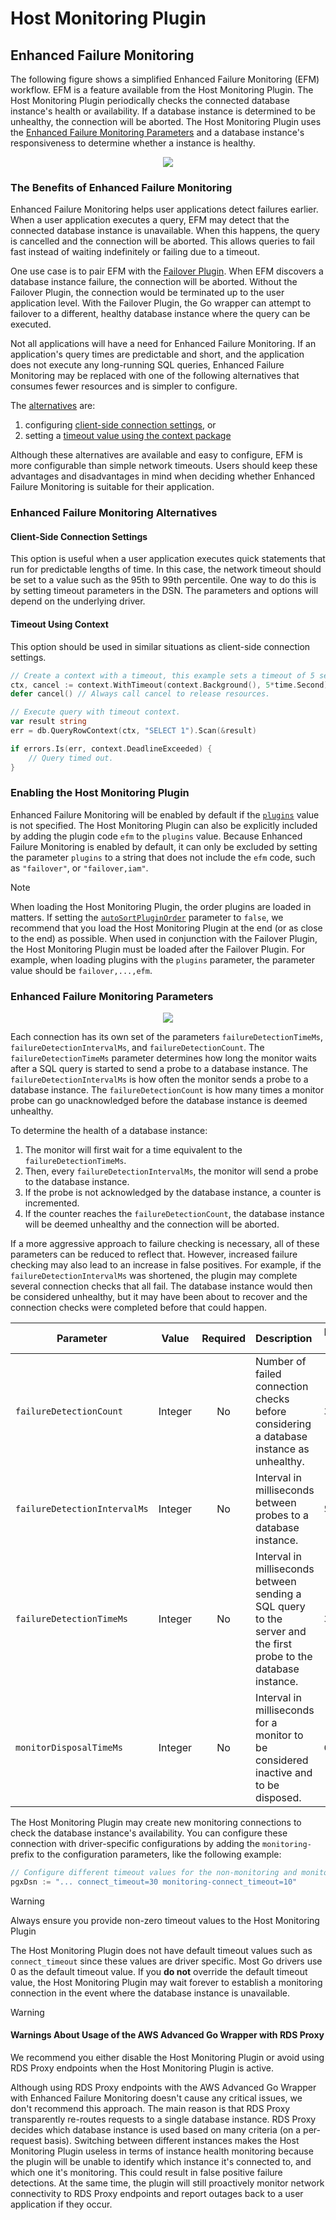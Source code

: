 # Host Monitoring Plugin

## Enhanced Failure Monitoring

The following figure shows a simplified Enhanced Failure Monitoring (EFM) workflow. EFM is a feature available from the Host Monitoring Plugin. The Host Monitoring Plugin periodically checks the connected database instance's health or availability. If a database instance is determined to be unhealthy, the connection will be aborted. The Host Monitoring Plugin uses the [Enhanced Failure Monitoring Parameters](#enhanced-failure-monitoring-parameters) and a database instance's responsiveness to determine whether a instance is healthy.

<div style="text-align:center"><img src="../../images/enhanced_failure_monitoring_diagram.png"/></div>

### The Benefits of Enhanced Failure Monitoring
Enhanced Failure Monitoring helps user applications detect failures earlier. When a user application executes a query, EFM may detect that the connected database instance is unavailable. When this happens, the query is cancelled and the connection will be aborted. This allows queries to fail fast instead of waiting indefinitely or failing due to a timeout.

One use case is to pair EFM with the [Failover Plugin](./UsingTheFailoverPlugin.md). When EFM discovers a database instance failure, the connection will be aborted. Without the Failover Plugin, the connection would be terminated up to the user application level. With the Failover Plugin, the Go wrapper can attempt to failover to a different, healthy database instance where the query can be executed.

Not all applications will have a need for Enhanced Failure Monitoring. If an application's query times are predictable and short, and the application does not execute any long-running SQL queries, Enhanced Failure Monitoring may be replaced with one of the following alternatives that consumes fewer resources and is simpler to configure. 

The [alternatives](#enhanced-failure-monitoring-alternatives) are: 
1. configuring [client-side connection settings](#client-side-connection-settings), or
2. setting a [timeout value using the context package](#timeout-using-context)

Although these alternatives are available and easy to configure, EFM is more configurable than simple network timeouts. Users should keep these advantages and disadvantages in mind when deciding whether Enhanced Failure Monitoring is suitable for their application.

### Enhanced Failure Monitoring Alternatives

#### Client-Side Connection Settings
This option is useful when a user application executes quick statements that run for predictable lengths of time. In this case, the network timeout should be set to a value such as the 95th to 99th percentile. One way to do this is by setting timeout parameters in the DSN. The parameters and options will depend on the underlying driver.

#### Timeout Using Context
This option should be used in similar situations as client-side connection settings. 

```go
// Create a context with a timeout, this example sets a timeout of 5 seconds.
ctx, cancel := context.WithTimeout(context.Background(), 5*time.Second)
defer cancel() // Always call cancel to release resources.

// Execute query with timeout context.
var result string
err = db.QueryRowContext(ctx, "SELECT 1").Scan(&result)

if errors.Is(err, context.DeadlineExceeded) {
    // Query timed out.
}
```

### Enabling the Host Monitoring Plugin
Enhanced Failure Monitoring will be enabled by default if the [`plugins`](../UsingTheGoWrapper.md#connection-plugin-manager-parameters) value is not specified. The Host Monitoring Plugin can also be explicitly included by adding the plugin code `efm` to the `plugins` value. Because Enhanced Failure Monitoring is enabled by default, it can only be excluded by setting the parameter `plugins` to a string that does not include the `efm` code, such as `"failover"`, or `"failover,iam"`.

> [!NOTE]
> When loading the Host Monitoring Plugin, the order plugins are loaded in matters. If setting the [`autoSortPluginOrder`](../UsingTheGoWrapper.md#connection-plugin-manager-parameters) parameter to `false`, we recommend that you load the Host Monitoring Plugin at the end (or as close to the end) as possible. When used in conjunction with the Failover Plugin, the Host Monitoring Plugin must be loaded after the Failover Plugin. For example, when loading plugins with the `plugins` parameter, the parameter value should be `failover,...,efm`.
> 

### Enhanced Failure Monitoring Parameters
<div style="text-align:center"><img src="../../images/efm_monitor_process.png" /></div>

Each connection has its own set of the parameters `failureDetectionTimeMs`, `failureDetectionIntervalMs`, and `failureDetectionCount`. The `failureDetectionTimeMs` parameter determines how long the monitor waits after a SQL query is started to send a probe to a database instance. The `failureDetectionIntervalMs` is how often the monitor sends a probe to a database instance. The `failureDetectionCount` is how many times a monitor probe can go unacknowledged before the database instance is deemed unhealthy. 

To determine the health of a database instance: 
1. The monitor will first wait for a time equivalent to the `failureDetectionTimeMs`. 
2. Then, every `failureDetectionIntervalMs`, the monitor will send a probe to the database instance. 
3. If the probe is not acknowledged by the database instance, a counter is incremented. 
4. If the counter reaches the `failureDetectionCount`, the database instance will be deemed unhealthy and the connection will be aborted.

If a more aggressive approach to failure checking is necessary, all of these parameters can be reduced to reflect that. However, increased failure checking may also lead to an increase in false positives. For example, if the `failureDetectionIntervalMs` was shortened, the plugin may complete several connection checks that all fail. The database instance would then be considered unhealthy, but it may have been about to recover and the connection checks were completed before that could happen.

| Parameter                    |  Value  | Required | Description                                                                                                      | Default Value |
|------------------------------|:-------:|:--------:|:-----------------------------------------------------------------------------------------------------------------|---------------|
| `failureDetectionCount`      | Integer |    No    | Number of failed connection checks before considering a database instance as unhealthy.                          | `3`           |
| `failureDetectionIntervalMs` | Integer |    No    | Interval in milliseconds between probes to a database instance.                                                  | `5000`        |
| `failureDetectionTimeMs`     | Integer |    No    | Interval in milliseconds between sending a SQL query to the server and the first probe to the database instance. | `30000`       |
| `monitorDisposalTimeMs`      | Integer |    No    | Interval in milliseconds for a monitor to be considered inactive and to be disposed.                             | `600000`      |

The Host Monitoring Plugin may create new monitoring connections to check the database instance's availability. You can configure these connection with driver-specific configurations by adding the `monitoring-` prefix to the configuration parameters, like the following example:

```go
// Configure different timeout values for the non-monitoring and monitoring connections.
pgxDsn := "... connect_timeout=30 monitoring-connect_timeout=10"
```

> [!WARNING]
> Always ensure you provide non-zero timeout values to the Host Monitoring Plugin
>
> The Host Monitoring Plugin does not have default timeout values such as `connect_timeout` since these values are driver specific. Most Go drivers use 0 as the default timeout value. If you **do not** override the default timeout value, the Host Monitoring Plugin may wait forever to establish a monitoring connection in the event where the database instance is unavailable.

> [!WARNING] 
> #### Warnings About Usage of the AWS Advanced Go Wrapper with RDS Proxy
> We recommend you either disable the Host Monitoring Plugin or avoid using RDS Proxy endpoints when the Host Monitoring Plugin is active.
>
> Although using RDS Proxy endpoints with the AWS Advanced Go Wrapper with Enhanced Failure Monitoring doesn't cause any critical issues, we don't recommend this approach. The main reason is that RDS Proxy transparently re-routes requests to a single database instance. RDS Proxy decides which database instance is used based on many criteria (on a per-request basis). Switching between different instances makes the Host Monitoring Plugin useless in terms of instance health monitoring because the plugin will be unable to identify which instance it's connected to, and which one it's monitoring. This could result in false positive failure detections. At the same time, the plugin will still proactively monitor network connectivity to RDS Proxy endpoints and report outages back to a user application if they occur.

